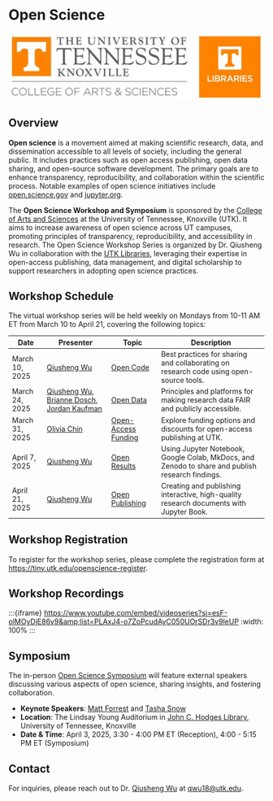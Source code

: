 # Open Science

![](images/header.jpg)

## Overview

**Open science** is a movement aimed at making scientific research, data, and dissemination accessible to all levels of society, including the general public. It includes practices such as open access publishing, open data sharing, and open-source software development. The primary goals are to enhance transparency, reproducibility, and collaboration within the scientific process. Notable examples of open science initiatives include [open.science.gov](https://open.science.gov) and [jupyter.org](https://jupyter.org).

The **Open Science Workshop and Symposium** is sponsored by the [College of Arts and Sciences](https://artsci.utk.edu) at the University of Tennessee, Knoxville (UTK). It aims to increase awareness of open science across UT campuses, promoting principles of transparency, reproducibility, and accessibility in research. The Open Science Workshop Series is organized by Dr. Qiusheng Wu in collaboration with the [UTK Libraries](https://www.lib.utk.edu), leveraging their expertise in open-access publishing, data management, and digital scholarship to support researchers in adopting open science practices.

## Workshop Schedule

The virtual workshop series will be held weekly on Mondays from 10-11 AM ET from March 10 to April 21, covering the following topics:

| Date           | Presenter                                                                                                                                                                                                         | Topic                                                                     | Description                                                                                      |
| -------------- | ----------------------------------------------------------------------------------------------------------------------------------------------------------------------------------------------------------------- | ------------------------------------------------------------------------- | ------------------------------------------------------------------------------------------------ |
| March 10, 2025 | [Qiusheng Wu](https://geography.utk.edu/people/instructional-faculty/wu-qiusheng)                                                                                                                                 | [Open Code](https://openscience.gishub.org/open-code)                     | Best practices for sharing and collaborating on research code using open-source tools.           |
| March 24, 2025 | [Qiusheng Wu](https://geography.utk.edu/people/instructional-faculty/wu-qiusheng), [Brianne Dosch](https://libguides.utk.edu/prf.php?account_id=210277), [Jordan Kaufman](https://faculty.utk.edu/Jordan.Kaufman) | [Open Data](https://openscience.gishub.org/open-data)                     | Principles and platforms for making research data FAIR and publicly accessible.                  |
| March 31, 2025 | [Olivia Chin](https://libguides.utk.edu/prf.php?id=c696b1dd-db08-11ee-ad2f-0a92c88187d1)                                                                                                                          | [Open-Access Funding](https://openscience.gishub.org/open-access-funding) | Explore funding options and discounts for open-access publishing at UTK.                         |
| April 7, 2025  | [Qiusheng Wu](https://geography.utk.edu/people/instructional-faculty/wu-qiusheng)                                                                                                                                 | [Open Results](https://openscience.gishub.org/open-results)               | Using Jupyter Notebook, Google Colab, MkDocs, and Zenodo to share and publish research findings. |
| April 21, 2025 | [Qiusheng Wu](https://geography.utk.edu/people/instructional-faculty/wu-qiusheng)                                                                                                                                 | [Open Publishing](https://openscience.gishub.org/open-publishing)         | Creating and publishing interactive, high-quality research documents with Jupyter Book.          |

## Workshop Registration

To register for the workshop series, please complete the registration form at <https://tiny.utk.edu/openscience-register>.

## Workshop Recordings

:::{iframe} https://www.youtube.com/embed/videoseries?si=esF-olMOyDjE86v9&amp;list=PLAxJ4-o7ZoPcudAyC050UOrSDr3v9leUP
:width: 100%
:::

## Symposium

The in-person [Open Science Symposium](https://openscience.gishub.org/open-symposium) will feature external speakers discussing various aspects of open science, sharing insights, and fostering collaboration.

- **Keynote Speakers**: [Matt Forrest](https://openscience.gishub.org/open-symposium#matt-forrest) and [Tasha Snow](https://openscience.gishub.org/open-symposium#dr-tasha-snow)
- **Location**: The Lindsay Young Auditorium in [John C. Hodges Library](https://maps.utk.edu/?id=314#!m/276034?share), University of Tennessee, Knoxville
- **Date & Time**: April 3, 2025, 3:30 - 4:00 PM ET (Reception), 4:00 - 5:15 PM ET (Symposium)

## Contact

For inquiries, please reach out to Dr. [Qiusheng Wu](https://geography.utk.edu/people/instructional-faculty/wu-qiusheng) at qwu18@utk.edu.
